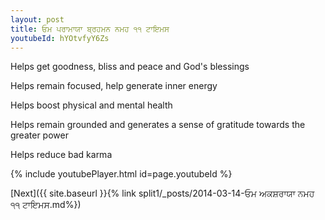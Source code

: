 ```yaml
---
layout: post
title: ਓਮ ਪਰਾਮਾਯਾ ਬ੍ਰਹਮਨ ਨਮਹ ੧੧ ਟਾਇਮਸ
youtubeId: hYOtvfyY6Zs
---
```

 
 
Helps get goodness, bliss and peace and God's blessings
 
Helps remain focused, help generate inner energy 
 
Helps boost physical and mental health 
 
Helps remain grounded and generates a sense of gratitude towards the greater power 
 
Helps reduce bad karma
 
 
 
 


{% include youtubePlayer.html id=page.youtubeId %}
 
[Next]({{ site.baseurl }}{% link  split1/_posts/2014-03-14-ਓਮ ਅਕਸ਼ਰਾਯਾ ਨਮਹ ੧੧ ਟਾਇਮਸ.md%})
 
